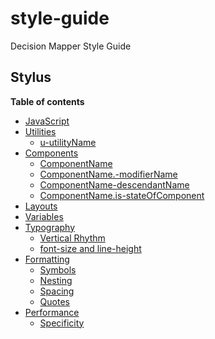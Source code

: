 style-guide
===========

Decision Mapper Style Guide

## Stylus

**Table of contents**

* [JavaScript](/stylus.md/#javascript)
* [Utilities](#utilities)
  * [u-utilityName](#u-utilityName)
* [Components](#components)
  * [ComponentName](#ComponentName)
  * [ComponentName.-modifierName](#ComponentName--modifierName)
  * [ComponentName-descendantName](#ComponentName-descendantName)
  * [ComponentName.is-stateOfComponent](#is-stateOfComponent)
* [Layouts](#layouts)
* [Variables](#variables)
* [Typography](#typography)
  * [Vertical Rhythm](#vertical-rhythm)
  * [font-size and line-height](#fontsize)
* [Formatting](#formatting)
  * [Symbols](#symbols)
  * [Nesting](#nesting)
  * [Spacing](#spacing)
  * [Quotes](#quotes)
* [Performance](#performance)
  * [Specificity](#specificity)

